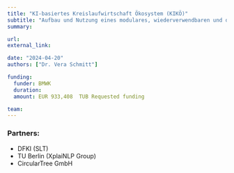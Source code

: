 ```yaml
---
title: "KI-basiertes Kreislaufwirtschaft Ökosystem (KIKÖ)"
subtitle: "Aufbau und Nutzung eines modulares, wiederverwendbaren und domänenspezifischen KI-basiertes Ökosystem für die Kreislaufwirtschaft"
summary:

url:
external_link:

date: "2024-04-20"
authors: ["Dr. Vera Schmitt"]

funding:
  funder: BMWK
  duration:
  amount: EUR 933,408  TUB Requested funding 

team:
---
```



### Partners:
- DFKI (SLT)
- TU Berlin (XplaiNLP Group)
- CircularTree GmbH 
